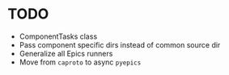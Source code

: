 # TODO

+ ComponentTasks class
+ Pass component specific dirs instead of common source dir
+ Generalize all Epics runners
+ Move from `caproto` to async `pyepics`
